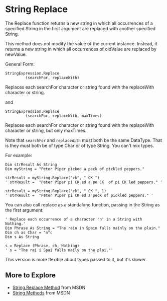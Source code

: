 # String Replace #

The Replace function returns a new string
in which all occurrences of a specified String
in the first argument are replaced with another specified String.

This method does not modify the value of the current instance.
Instead, it returns a new string in which all occurrences of oldValue are replaced by newValue.

General Form:
```
StringExpression.Replace
         (searchFor, replaceWith)
```
Replaces each searchFor character or string found with the replaceWith character or string.

and
```
StringExpression.Replace
         (searchFor, replaceWith, maxTimes)
```
Replaces each searchFor character or string found with the replaceWith character or string, but only maxTimes.

Note that `searchFor` and `replaceWith` must both be the same DataType.
That is they must both be of type Char or of type String.
You can't mix types.


For example:
```
Dim strResult As String
Dim myString = "Peter Piper picked a peck of pickled peppers."

strResult = myString.Replace("ck", " CK ")
' strResult =  "Peter Piper pi CK ed a pe CK  of pi CK led peppers." '

strResult = myString.Replace("ck", " CK ", 1)
' strResult =  "Peter Piper pi CK ed a peck of pickled peppers." '
```


You can also call replace as a standalone function, passing in the String as the first argument:
```
' Replace each occurrence of a character 'n' in a String with Nothing.'
Dim Phrase As String = "The rain in Spain falls mainly on the plain."
Dim ch as Char = "n"c
Dim s As String

s = Replace (Phrase, ch, Nothing)
' s = "The rai i Spai falls maily on the plai."'

```
This version is more flexible about types passed to it, but it's slower.


## More to Explore ##
  * [String.Replace Method](https://msdn.microsoft.com/en-us/library/vstudio/fk49wtc1(v=vs.110).aspx) from MSDN
  * [String Methods](https://msdn.microsoft.com/en-us/library/vstudio/System.String_methods(v=vs.100).aspx) from MSDN


